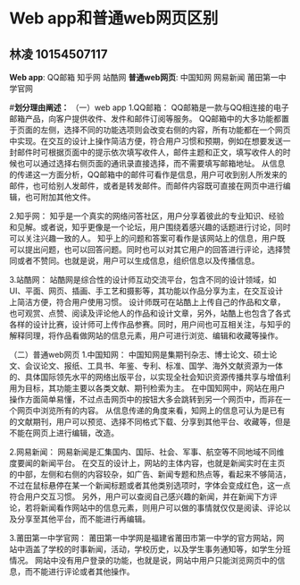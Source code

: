 Web app和普通web网页区别
=======================
林凌 10154507117
------------------------
**Web app**: QQ邮箱 知乎网  站酷网
**普通web网页**: 中国知网 网易新闻 莆田第一中学官网 

#**划分理由阐述：**
（一）web app
1.QQ邮箱：
    QQ邮箱是一款与QQ相连接的电子邮箱产品，向客户提供收件、发件和邮件订阅等服务。
    QQ邮箱中的大多功能都置于页面的左侧，选择不同的功能选项则会改变右侧的内容，所有功能都在一个网页中实现。在交互的设计上操作简洁方便，符合用户习惯和预期，例如在想要发送一封邮件时可根据页面中的提示依次填写收件人，邮件主题和正文，填写收件人的时候也可以通过选择右侧页面的通讯录直接选择，而不需要填写邮箱地址。
    从信息的传递这一方面分析，QQ邮箱中的邮件可看作是信息，用户可收到别人所发来的邮件，也可给别人发邮件，或者是转发邮件。而邮件内容既可直接在网页中进行编辑，也可附加其他文件。
  
2.知乎网：
    知乎是一个真实的网络问答社区，用户分享着彼此的专业知识、经验和见解。或者说，知乎更像是一个论坛，用户围绕着感兴趣的话题进行讨论，同时可以关注兴趣一致的人。
   知乎上的问题和答案可看作是该网站上的信息，用户既可以提出问题，也可以回答问题。同时也可以对其它用户的回答进行评论，选择赞同或者不赞同。也就是说，用户可以生成信息，组织信息以及传播信息。
  
3.站酷网：
    站酷网是综合性的设计师互动交流平台，包含不同的设计领域，如UI、平面、网页、插画、手工艺和摄影等，其功能以作品分享为主，在交互设计上简洁方便，符合用户使用习惯。
    设计师既可在站酷上上传自己的作品和文章，也可观赏、点赞、阅读及评论他人的作品和设计文章，另外，站酷上也包含了各式各样的设计比赛，设计师可上传作品参赛。同时，用户间也可互相关注，与知乎的解释同理，将作品看做网站的信息元素，用户可进行浏览、编辑和收藏等操作。

（二）普通web网页
1.中国知网：
    中国知网是集期刊杂志、博士论文、硕士论文、会议论文、报纸、工具书、年鉴、专利、标准、国学、海外文献资源为一体的、具体国际领先水平的网络出版平台，以实现全社会知识资源传播共享与增值利用为目标，其功能主要以各类文献、期刊检索为主。
    在中国知网中，网站在用户操作方面简单易懂，不过点击网页中的按钮大多会跳转到另一个网页中，而非在一个网页中浏览所有的内容。
    从信息传递的角度来看，知网上的信息可认为是已有的文献期刊，用户可以预览、选择不同格式下载、分享到其他平台、收藏等，但是不能在网页上进行编辑，改造。
    
2.网易新闻：
    网易新闻是汇集国内、国际、社会、军事、航空等不同地域不同维度要闻的新闻平台。
    在交互的设计上，网站的主体内容，也就是新闻实时在主页的中部，左侧和右侧的内容较杂，如广告、新闻专题和热点等，看起来不够简洁，不过在鼠标悬停在某一个新闻标题或者其他类别选项时，字体会变成红色，这一点符合用户交互习惯。
    另外，用户可以查阅自己感兴趣的新闻，并在新闻下方评论，若将新闻看作网站中的信息元素，则用户可以做的事情就仅仅是阅读、评论以及分享至其他平台，而不能进行再编辑。
    
3.莆田第一中学官网：
    莆田第一中学网是福建省莆田市第一中学的官方网站，网站中涵盖了学校的时事新闻，活动，学校历史，以及学生事务通知等，如学生分班情况。
    网站中没有用户登录的功能，也就是说，网站中用户只能浏览网页中的信息，而不能进行评论或者其他操作。



